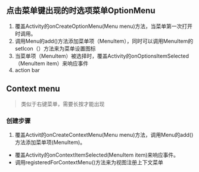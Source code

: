 ## 点击菜单键出现的时选项菜单OptionMenu
1. 覆盖Activity的onCreateOptionMenu(Menu menu)方法，当菜单第一次打开时调用。
2. 调用Menu的add()方法添加菜单项（MenuItem），同时可以调用MenuItem的setIcon（）方法来为菜单设置图标
3. 当菜单项（MenuItem）被选择时，覆盖Activity的onOptionsItemSelected（MenuItem item）来响应事件
4. action bar

## Context menu
> 类似于右键菜单，需要长按才能出现

### 创建步骤
1. 覆盖Activit的onCreateContextMenu(Menu menu)方法，调用Menu的add()方法添加菜单项(MenuItem)。
* 覆盖Activity的onContextItemSelected(MenuItem item)来响应事件。
* 调用registeredForContextMenu()方法来为视图注册上下文菜单
